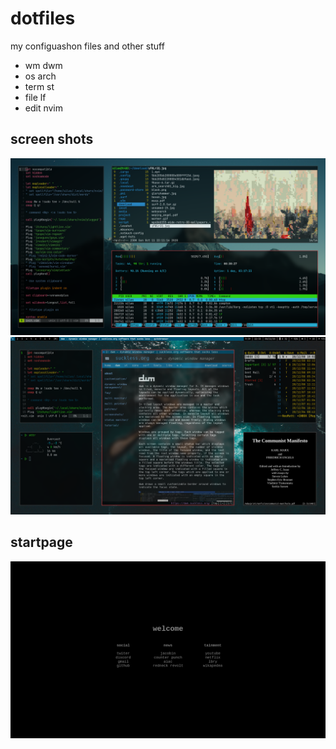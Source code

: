 # dotfiles
my configuashon files and other stuff
* wm dwm
* os arch
* term st
* file lf
* edit nvim

## screen shots
![screenshot](https://raw.githubusercontent.com/silasanderson/dotfiles/master/download/screenshot.png)
![screenshot](https://raw.githubusercontent.com/silasanderson/dotfiles/master/download/screenshot3.png)

## startpage
![screenshot](https://raw.githubusercontent.com/silasanderson/dotfiles/master/download/startpage.png)
